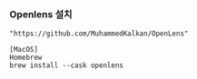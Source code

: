### Openlens 설치
```
"https://github.com/MuhammedKalkan/OpenLens"

[MacOS]
Homebrew
brew install --cask openlens

```